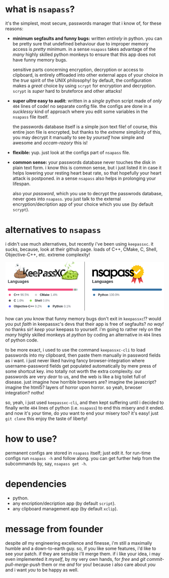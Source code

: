 # what is `nsapass`?
it's the simplest, most secure, passwords manager that i know of, for these
reasons:

- **minimum segfaults and funny bugs:**  written _entirely_ in python.  you
  can be pretty sure that undefined behaviour due to improper memory access
  is _pretty_ minimum.  in a sense `nsapass` takes advantage of the _many_
  highly skilled python monkeys to ensure that this app does not have funny
  memory bugs.

  sensitive parts concerning encryption, decryption or access to clipboard,
  is entirely offloaded into other external apps of your choice in the
  _true_ spirit of the UNIX philosophy!  by default, the configuration
  makes a _great_ choice by using `scrypt` for encryption and decryption.
  `scrypt` is _super_ hard to bruteforce and other attacks!

- **super _ultra_ easy to audit:**  written in a _single_ python script
  made of _only_ `404` lines of code!  no separate config file.  the
  configs are done in a _sucklessy_ kind of approach where you edit some
  variables in the `nsapass` file itself.

  the passwords database itself is a simple json text file!  of course,
  this entire json file is encrypted, but thanks to the _extreme_
  simplicity of this, you may decrypt it manually to see by _yourself_ how
  simple and awesome and _occam-razory_ this is!

- **flexible:**  yup.  just look at the configs part of `nsapass` file.

- **common sense:** your passwords database never touches the disk in plain
  text form.  i know this is common sense, but i just listed it in case it
  helps lowering your resting heart beat rate, so that hopefully your heart
  attack is postponed.  in a sense `nsapass` also helps in prolonging your
  lifespan.

  also your _password_, which you use to decrypt the passwrods database,
  never goes into `nsapass`.  you just talk to the external
  encryption/decription app of your choice which you use (by default
  `scrypt`).

# alternatives to `nsapass`
i didn't use much alternatives, but recently i've been using `keepassxc`.
it sucks, because, look at their github page.  loads of C++, CMake, C,
Shell, Objective-C++, etc. extreme complexity!

<p align="center">
    <img src="https://github.com/Al-Caveman/nsapass/blob/master/pics/comparision.png">
</p>

how can _you_ know that funny memory bugs don't exit in `keepassxc`!?
would _you_ put _faith_ in keepassxc's devs that their app is free of
segfaults?  _no way!_ no thanks sir! _keep_ your keepass to yourself.
i'm going to rather rely on the _many_ highly skilled monkeys at _python_
by coding an alternative in `404` lines of python code.

to be more exact, i used to use the command `keepassxc-cli` to load
passwords into my clipboard, then paste them manually in password fields as
i want.  i just never liked having fancy browser-integration where
username-password fields get populated automatically by mere press of some
shortcut key.  imo totally not worth the extra complexity.  our passwords
are very _dear_ to us, and the web is like a big toilet full of disease.
just imagine how horrible browsers are?  imagine the javascript?  imagine
the html5?  layers of horror upon horror.  so yeah, brwoser integration?
nothx!

so, yeah, i just used `keepassxc-cli`, and then kept suffering until i
decided to finally write `404` lines of python (i.e. `nsapass`) to end this
misery and it ended.  and now it's _your_ time, do _you_ want to end your
misery too?  it's easy!  just `git clone` this enjoy the taste of liberty!

# how to use?
permanent configs are stored in `nsapass` itself; just edit it.  for
run-time configs run `nsapass -h` and follow along.  you can get further
help from the subcommands by, say, `nsapass get -h`.

# dependencies

- python.
- any encription/decription app (by default `script`).
- any clipboard management app (by default `xclip`).

# message from founder
despite _all_ my engineering excellence and finesse, i'm still a maximally
humble and a down-to-earth guy.  so, if you like some features, i'd like to
see your patch.  if they are sensible i'll merge them.  if i like your
idea, i may even implemented it _myself_, by my very own hands, for _free_
and _git commit-pull-merge-push_ them or me _and_ for you!  because i also
care about _you_ and i want _you_ to be happy as well.
